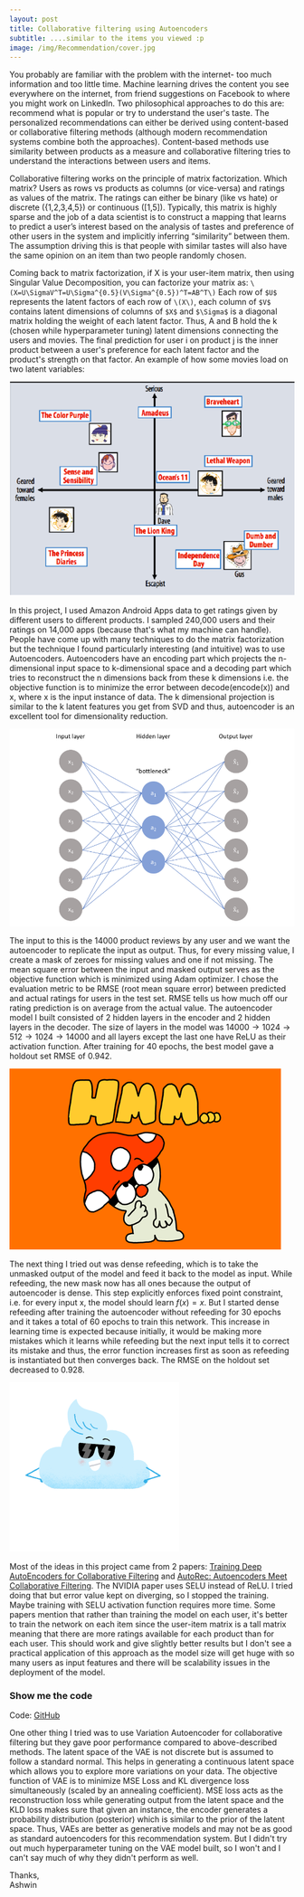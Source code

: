 ```yaml
---
layout: post
title: Collaborative filtering using Autoencoders
subtitle: ....similar to the items you viewed :p
image: /img/Recommendation/cover.jpg
---
```

<script src="//yihui.name/js/math-code.js"></script>
<!-- Just one possible MathJax CDN below. You may use others. -->
<script async
src="//mathjax.rstudio.com/latest/MathJax.js?config=TeX-MML-AM_CHTML">
</script>

You probably are familiar with the problem with the internet- too much information and too little time. Machine learning drives the content you see everywhere on the internet, from friend suggestions on Facebook to where you might work on LinkedIn. Two philosophical approaches to do this are: recommend what is popular or try to understand the user's taste. The personalized recommendations can either be derived using content-based or collaborative filtering methods (although modern recommendation systems combine both the approaches). Content-based methods use similarity between products as a measure and collaborative filtering tries to understand the interactions between users and items.

Collaborative filtering works on the principle of matrix factorization. Which matrix? Users as rows vs products as columns (or vice-versa) and ratings as values of the matrix. The ratings can either be binary (like vs hate) or discrete ({1,2,3,4,5}) or continuous ([1,5]). Typically, this matrix is highly sparse and the job of a data scientist is to construct a mapping that learns to predict a user’s interest based on the analysis of tastes and preference of other users in the system and implicitly inferring “similarity” between them. The assumption driving this is that people with similar tastes will also have the same opinion on an item than two people randomly chosen. 

Coming back to matrix factorization, if X is your user-item matrix, then using Singular Value Decomposition, you can factorize your matrix as:
`\(X=U\SigmaV^T=U\Sigma^{0.5}(V\Sigma^{0.5})^T=AB^T\)`
Each row of `$U$` represents the latent factors of each row of `\(X\)`, each column of `$V$` contains latent dimensions of columns of `$X$` and `$\Sigma$` is a diagonal matrix holding the weight of each latent factor. Thus, A and B hold the k (chosen while hyperparameter tuning) latent dimensions connecting the users and movies. The final prediction for user i on product j is the inner product between a user's preference for each latent factor and the product's strength on that factor. An example of how some movies load on two latent variables:

![alt text](/img/Recommendation/two_dim.png)

In this project, I used Amazon Android Apps data to get ratings given by different users to different products. I sampled 240,000 users and their ratings on 14,000 apps (because that's what my machine can handle). People have come up with many techniques to do the matrix factorization but the technique I found particularly interesting (and intuitive) was to use Autoencoders. Autoencoders have an encoding part which projects the n-dimensional input space to k-dimensional space and a decoding part which tries to reconstruct the n dimensions back from these k dimensions i.e. the objective function is to minimize the error between decode(encode(x)) and x, where x is the input instance of data. The k dimensional projection is similar to the k latent features you get from SVD and thus, autoencoder is an excellent tool for dimensionality reduction.

![alt text](/img/Recommendation/AE.png)

The input to this is the 14000 product reviews by any user and we want the autoencoder to replicate the input as output. Thus, for every missing value, I create a mask of zeroes for missing values and one if not missing.  The mean square error between the input and masked output serves as the objective function which is minimized using Adam optimizer. I chose the evaluation metric to be RMSE (root mean square error) between predicted and actual ratings for users in the test set. RMSE tells us how much off our rating prediction is on average from the actual value. The autoencoder model I built consisted of 2 hidden layers in the encoder and 2 hidden layers in the decoder. The size of layers in the model was $14000 \rightarrow 1024 \rightarrow 512 \rightarrow 1024 \rightarrow 14000$ and all layers except the last one have ReLU as their activation function. After training for 40 epochs, the best model gave a holdout set RMSE of 0.942. 

![alt text](/img/Recommendation/giphy.gif)

The next thing I tried out was dense refeeding, which is to take the unmasked output of the model and feed it back to the model as input. While refeeding, the new mask now has all ones because the output of autoencoder is dense. This step explicitly enforces fixed point constraint, i.e. for every input x, the model should learn $f(x)=x$. But I started dense refeeding after training the autoencoder without refeeding for 30 epochs and it takes a total of 60 epochs to train this network. This increase in learning time is expected because initially, it would be making more mistakes which it learns while refeeding but the next input tells it to correct its mistake and thus, the error function increases first as soon as refeeding is instantiated but then converges back. The RMSE on the holdout set decreased to 0.928.

![alt text](/img/Recommendation/cool.gif)

Most of the ideas in this project came from 2 papers: [Training Deep AutoEncoders for Collaborative Filtering](https://arxiv.org/pdf/1708.01715.pdf) and [AutoRec: Autoencoders Meet Collaborative Filtering](http://users.cecs.anu.edu.au/~akmenon/papers/autorec/autorec-paper.pdf). The NVIDIA paper uses SELU instead of ReLU. I tried doing that but error value kept on diverging, so I stopped the training. Maybe training with SELU
activation function requires more time. Some papers mention that rather than training the model on each user, it's better to train the network on each item since the user-item matrix is a tall matrix meaning that there are more ratings available for each product than for each user. This should work and give slightly better results but I don't see a practical application of this approach as the model size will get huge with so many users as input features and there will be scalability issues in the deployment of the model. 


### Show me the code

Code: [GitHub](https://github.com/Regressionist/Autoencoder-based-Recommendation-System)

One other thing I tried was to use Variation Autoencoder for collaborative filtering but they gave poor performance compared to above-described methods. The latent space of the VAE is not discrete but is assumed to follow a standard normal. This helps in generating a continuous latent space which allows you to explore more variations on your data. The objective function of VAE is to minimize MSE Loss and KL divergence loss simultaneously (scaled by an annealing coefficient). MSE loss acts as the reconstruction loss while generating output from the latent space and the KLD loss makes sure that given an instance, the encoder generates a probability distribution (posterior) which is similar to the prior of the latent space. Thus, VAEs are better as generative models and may not be as good as standard autoencoders for this recommendation system. But I didn't try out much hyperparameter tuning on the VAE model built, so I won't and I can't say much of why they didn't perform as well.

Thanks,<br/>
Ashwin

